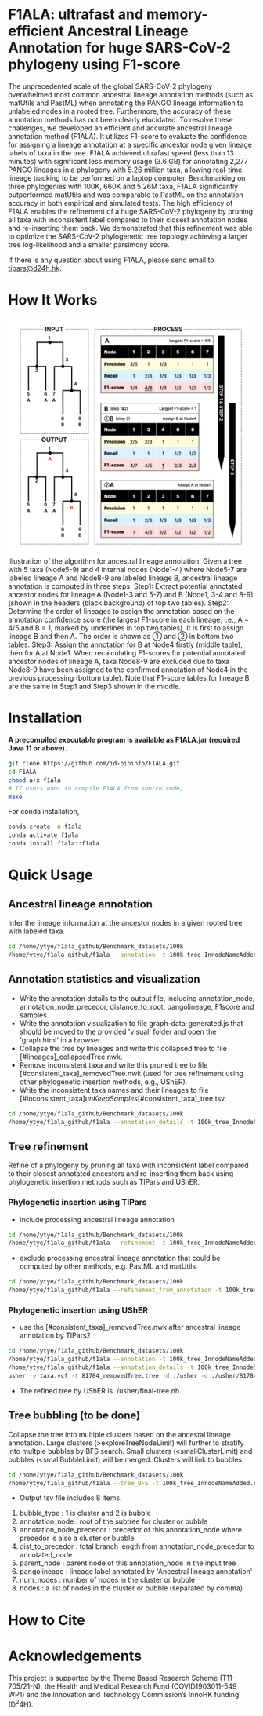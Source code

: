 # F1ALA: ultrafast and memory-efficient Ancestral Lineage Annotation for huge SARS-CoV-2 phylogeny using F1-score

The unprecedented scale of the global SARS-CoV-2 phylogeny overwhelmed most common ancestral lineage annotation methods (such as matUtils and PastML) when annotating the PANGO lineage information to unlabeled nodes in a rooted tree. Furthermore, the accuracy of these annotation methods has not been clearly elucidated. To resolve these challenges, we developed an efficient and accurate ancestral lineage annotation method (F1ALA). It utilizes F1-score to evaluate the confidence for assigning a lineage annotation at a specific ancestor node given lineage labels of taxa in the tree. F1ALA achieved ultrafast speed (less than 13 minutes) with significant less memory usage (3.6 GB) for annotating 2,277 PANGO lineages in a phylogeny with 5.26 million taxa, allowing real-time lineage tracking to be performed on a laptop computer. Benchmarking on three phylogenies with 100K, 660K and 5.26M taxa, F1ALA significantly outperformed matUtils and was comparable to PastML on the annotation accuracy in both empirical and simulated tests. The high efficiency of F1ALA enables the refinement of a huge SARS-CoV-2 phylogeny by pruning all taxa with inconsistent label compared to their closest annotation nodes and re-inserting them back. We demonstrated that this refinement was able to optimize the SARS-CoV-2 phylogenetic tree topology achieving a larger tree log-likelihood and a smaller parsimony score.

If there is any question about using F1ALA, please send email to tipars@d24h.hk.

# How It Works 

<img src="/img/illustration.png" width="600">
Illustration of the algorithm for ancestral lineage annotation. Given a tree with 5 taxa (Node5-9) and 4 internal nodes (Node1-4) where Node5-7 are labeled lineage A and Node8-9 are labeled lineage B, ancestral lineage annotation is computed in three steps. Step1: Extract potential annotated ancestor nodes for lineage A (Node1-3 and 5-7) and B (Node1, 3-4 and 8-9) (shown in the headers (black background) of top two tables). Step2: Determine the order of lineages to assign the annotation based on the annotation confidence score (the largest F1-score in each lineage, i.e., A = 4/5 and B = 1, marked by underlines in top two tables). It is first to assign lineage B and then A. The order is shown as ① and ② in bottom two tables. Step3: Assign the annotation for B at Node4 firstly (middle table), then for A at Node1. When recalculating F1-scores for potential annotated ancestor nodes of lineage A, taxa Node8-9 are excluded due to taxa Node8-9 have been assigned to the confirmed annotation of Node4 in the previous processing (bottom table). Note that F1-score tables for lineage B are the same in Step1 and Step3 shown in the middle.

# Installation

**A precompiled executable program is available as F1ALA.jar (required Java 11 or above).**
```bash
git clone https://github.com/id-bioinfo/F1ALA.git
cd F1ALA
chmod a+x f1ala
# If users want to compile F1ALA from source code, 
make
```

For conda installation, 
```bash
conda create -n f1ala
conda activate f1ala
conda install f1ala::f1ala
```

# Quick Usage

## Ancestral lineage annotation
Infer the lineage information at the ancestor nodes in a given rooted tree with labeled taxa.

```bash
cd /home/ytye/f1ala_github/Benchmark_datasets/100k
/home/ytye/f1ala_github/f1ala --annotation -t 100k_tree_InnodeNameAdded.nwk --label 100k_pangolin.tsv  --output 1248_in_100k_annotation.tsv -T 8 
```

## Annotation statistics and visualization 

+ Write the annotation details to the output file, including annotation_node, annotation_node_precedor, distance_to_root, pangolineage, F1score and samples.
+ Write the annotation visualization to file graph-data-generated.js that should be moved to the provided 'visual' folder and open the 'graph.html' in a browser.
+ Collapse the tree by lineages and write this collapsed tree to file [#lineages]_collapsedTree.nwk.
+ Remove inconsistent taxa and write this pruned tree to file [#consistent_taxa]_removedTree.nwk (used for tree refinement using other phylogenetic insertion methods, e.g., UShER).
+ Write the inconsistent taxa names and their lineages to file [#inconsistent_taxa]_unKeepSamples_[#consistent_taxa]_tree.tsv.

```bash
cd /home/ytye/f1ala_github/Benchmark_datasets/100k
/home/ytye/f1ala_github/f1ala --annotation_details -t 100k_tree_InnodeNameAdded.nwk --label 100k_pangolin.tsv --assignment 1248_in_100k_annotation.tsv --output 1248_in_100k_annotation_details.tsv -T 8
```

## Tree refinement

Refine of a phylogeny by pruning all taxa with inconsistent label compared to their closest annotated ancestors and re-inserting them back using phylogenetic insertion methods such as TIPars and UShER.

### Phylogenetic insertion using TIPars
+ include processing ancestral lineage annotation
```bash
cd /home/ytye/f1ala_github/Benchmark_datasets/100k
/home/ytye/f1ala_github/f1ala --refinement -t 100k_tree_InnodeNameAdded.nwk -s 100k_taxa.fas -a 100k_anc.fas --label 100k_pangolin.tsv --output refined_tree.nwk -T 8 -x 8G
```

+  exclude processing ancestral lineage annotation that could be computed by other methods, e.g. PastML and matUtils
```bash
cd /home/ytye/f1ala_github/Benchmark_datasets/100k
/home/ytye/f1ala_github/f1ala --refinement_from_annotation -t 100k_tree_InnodeNameAdded.nwk -s 100k_taxa.fas -a 100k_anc.fas --label 100k_pangolin.tsv --assignment 1248_in_100k_annotation.tsv --output refined_tree.nwk -T 8 -x 8G
```

### Phylogenetic insertion using UShER 
+  use the [#consistent_taxa]_removedTree.nwk after ancestral lineage annotation by TIPars2
```bash
cd /home/ytye/f1ala_github/Benchmark_datasets/100k
/home/ytye/f1ala_github/f1ala --annotation -t 100k_tree_InnodeNameAdded.nwk --label 100k_pangolin.tsv  --output 1248_in_100k_annotation.tsv -T 8
/home/ytye/f1ala_github/f1ala --annotation_details -t 100k_tree_InnodeNameAdded.nwk --label 100k_pangolin.tsv --assignment 1248_in_100k_annotation.tsv --output 1248_in_100k_annotation_details.tsv -T 8
usher -v taxa.vcf -t 81784_removedTree.tree -d ./usher -o ./usher/81784_AddTo_100k.pb
```
+ The refined tree by UShER is ./usher/final-tree.nh.

## Tree bubbling (to be done)
Collapse the tree into multiple clusters based on the ancestal lineage annotation.
Large clusters (>exploreTreeNodeLimit) will further to stratify into multple bubbles by BFS search.
Small clusters (<smallClusterLimit) and bubbles (<smallBubbleLimit) will be merged.
Clusters will link to bubbles.

```bash
cd /home/ytye/f1ala_github/Benchmark_datasets/100k
/home/ytye/f1ala_github/f1ala --tree_BFS -t 100k_tree_InnodeNameAdded.nwk --label 100k_pangolin.tsv  --output 100k_tree_bfs.tsv --exploreTreeNodeLimit 2000 --smallBubbleLimit 5 --smallClusterLimit 5 -T 8 
```
+ Output tsv file includes 8 items.
1. bubble_type : 1 is cluster and 2 is bubble
2. annotation_node : root of the subtree for cluster or bubble
3. annotation_node_precedor : precedor of this annotation_node where precedor is also a cluster or bubble
4. dist_to_precedor : total branch length from annotation_node_precedor to annotated_node
5. parent_node : parent node of this annotation_node in the input tree
6. pangolineage : lineage label annotated by 'Ancestral lineage annotation'
7. num_nodes : number of nodes in the cluster or bubble
8. nodes : a list of nodes in the cluster or bubble (separated by comma)

# How to Cite



# Acknowledgements

This project is supported by the Theme Based Research Scheme (T11-705/21-N), 
the Health and Medical Research Fund (COVID1903011-549 WP1) and the Innovation and Technology Commission’s InnoHK funding (D<sup>2</sup>4H).


